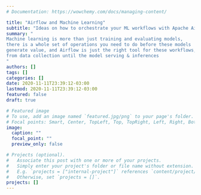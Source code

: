 ```yaml
---
# Documentation: https://wowchemy.com/docs/managing-content/

title: "Airflow and Machine Learning"
subtitle: "Ideas on how to orchestrate your ML workflows with Apache Airflow"
summary: "
Machine learning is more than just training and evaluating models, 
there is a whole set of operations you need to do before these models 
generate value, and Airflow is just the right tool for these workflows, 
from data collection until the model serving & inferences
"
authors: []
tags: []
categories: []
date: 2020-11-11T23:39:12-03:00
lastmod: 2020-11-11T23:39:12-03:00
featured: false
draft: true

# Featured image
# To use, add an image named `featured.jpg/png` to your page's folder.
# Focal points: Smart, Center, TopLeft, Top, TopRight, Left, Right, BottomLeft, Bottom, BottomRight.
image:
  caption: ""
  focal_point: ""
  preview_only: false

# Projects (optional).
#   Associate this post with one or more of your projects.
#   Simply enter your project's folder or file name without extension.
#   E.g. `projects = ["internal-project"]` references `content/project/deep-learning/index.md`.
#   Otherwise, set `projects = []`.
projects: []
---
```

